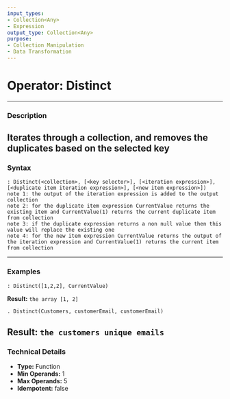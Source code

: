 ```yaml
---
input_types:
- Collection<Any>
- Expression
output_type: Collection<Any>
purpose:
- Collection Manipulation
- Data Transformation
---
```

# Operator: Distinct
---
### **Description**
Iterates through a collection, and removes the duplicates based on the selected key
---
### **Syntax**
```
: Distinct(<collection>, [<key selector>], [<iteration expression>], [<duplicate item iteration expression>], [<new item expression>])
note 1: the output of the iteration expression is added to the output collection
note 2: for the duplicate item expression CurrentValue returns the existing item and CurrentValue(1) returns the current duplicate item from collection
note 3: if the duplicate expression returns a non null value then this value will replace the existing one
note 4: for the new item expression CurrentValue returns the output of the iteration expression and CurrentValue(1) returns the current item from collection
```
---
### **Examples**
```
: Distinct([1,2,2], CurrentValue)
```
**Result:** `the array [1, 2]`
```
. Distinct(Customers, customerEmail, customerEmail)
```
**Result:** `the customers unique emails`
---
### **Technical Details**
- **Type:** Function
- **Min Operands:** 1
- **Max Operands:** 5
- **Idempotent:** false